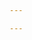 ```yaml
---

---
```


<HomeBanner />

<BannerText title="Про нас" text="Ми - Християни. Починаючи з 2017 року ми служимо для нарко- та алко- залежним, щоб Сам Бог - Ісус Христос звільнив від тяжких залежностей. Курс реабілітації - безкоштовний, під час якого ви зможете дізнитися про Бога і побудувати з ним відносини. Це найкраща дорога, щоб отримати свободу від наркотиків, алкоголю, тютюну і інших залежностей. В центр ресоціалізації приймаємо кожного, хто хоче стати вільним і  розірвати коло залежності. Свобода може настати лише, під проявом вашого особистого рішення прийняти допомогу Бога." />

<OurWork />

<OurContacts />

<Contacts />

<Donate />

<Footer />
